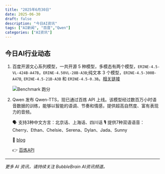 ```yaml
---
title: "2025年6月30日"
date: 2025-06-30
draft: false
description: "今日AI资讯"
tags: ["AI新闻", "百度","Qwen"]
categories: ["AI资讯"]
---
```


## 今日AI行业动态

1. 百度开源文心系列模型，一共开源 5 种模型，多模态有两个模型，`ERINE-4.5-VL-424B-A47B`，`ERINE-4.50VL-28B-A3B`;纯文本 3 个模型，`ERINE-4.5-300B-A47B`, `ERINE-4.5-21B-A3B` 和 `ERINE-4.5-0.3B`。[相关链接](https://huggingface.co/collections/baidu/ernie-45-6861cd4c9be84540645f35c9) 

    ![Benchmark 跑分](https://raw.githubusercontent.com/DylanDDeng/image/main/GuqDu5uXAAAiusB.png)

2. Qwen 发布 Qwen-TTS，现已通过百炼 API 上线。该模型经过数百万小时语音数据的训练，能够以智能的语调、节奏和情感，提供超高自然度、富有表现力的音频。

    🗣️ 支持3种中文方言：北京话、上海话、四川话
    🎙️ 提供7种双语语音：Cherry、Ethan、Chelsie、Serena、Dylan、Jada、Sunny

    🔗 [blog](https://qwenlm.github.io/blog/qwen-tts/)
    
    👉 [百炼API](https://help.aliyun.com/zh/model-studio/qwen-tts)


---

*更多 AI 资讯，请持续关注 BubbleBrain AI资讯频道。*